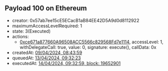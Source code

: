 ## Payload 100 on Ethereum

- creator: 0x57ab7ee15cE5ECacB1aB84EE42D5A9d0d8112922
- maximumAccessLevelRequired: 1
- state: 3(Executed)
- actions:
  - [0xce671a877660A96508ACC5566c829568Fd7e1114](https://etherscan.io/tx/0xce671a877660A96508ACC5566c829568Fd7e1114), accessLevel: 1, withDelegateCall: true, value: 0, signature: execute(), callData: 0x
- createdAt: [09/04/2024, 08:43:59](https://etherscan.io/tx/0xdaba0370b4b962bf1022c107d293f17bd24786205e2bccdbe87e4141de4b31cc)
- queuedAt: [13/04/2024, 09:32:23](https://etherscan.io/tx/0x40ce266915706762bfc3b3853967db9d5c615bc4b94626813453f47b5d3d4640)
- executedAt: [14/04/2024, 09:32:59, block: 19652901](https://etherscan.io/tx/0xf882e9ea6c1106b0ba04bec28e49662c91714259678105dff3e0f0946227056a)

